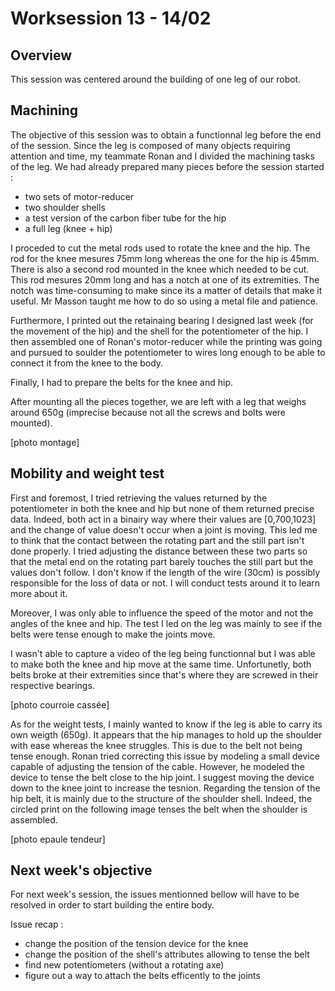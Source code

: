 # Worksession 13 - 14/02

## Overview 

This session was centered around the building of one leg of our robot. 

## Machining 

The objective of this session was to obtain a functionnal leg before the end of the session.
Since the leg is composed of many objects requiring attention and time, my teammate Ronan and I divided the machining tasks of the leg.
We had already prepared many pieces before the session started :
- two sets of motor-reducer
- two shoulder shells 
- a test version of the carbon fiber tube for the hip
- a full leg (knee + hip)

I proceded to cut the metal rods used to rotate the knee and the hip. The rod for the knee mesures 75mm long whereas the one for the hip is 45mm.
There is also a second rod mounted in the knee which needed to be cut. This rod mesures 20mm long and has a notch at one of its extremities.
The notch was time-consuming to make since its a matter of details that make it useful. Mr Masson taught me how to do so using a metal file and patience.

Furthermore, I printed out the retainaing bearing I designed last week (for the movement of the hip) and the shell for the potentiometer of the hip. 
I then assembled one of Ronan's motor-reducer while the printing was going and pursued to soulder the potentiometer to wires long enough to be able to 
connect it from the knee to the body.

Finally, I had to prepare the belts for the knee and hip. 

After mounting all the pieces together, we are left with a leg that weighs around 650g (imprecise because not all the screws and bolts were mounted).


[photo montage]


## Mobility and weight test

First and foremost, I tried retrieving the values returned by the potentiometer in both the knee and hip but none of them returned precise data. 
Indeed, both act in a binairy way where their values are [0,700,1023] and the change of value doesn't occur when a joint is moving.
This led me to think that the contact between the rotating part and the still part isn't done properly. I tried adjusting the distance between these two parts so that the metal end on the rotating part barely touches the still part but the values don't follow. I don't know if the length of the wire (30cm) is possibly responsible 
for the loss of data or not. I will conduct tests around it to learn more about it.

Moreover, I was only able to influence the speed of the motor and not the angles of the knee and hip. 
The test I led on the leg was mainly to see if the belts were tense enough to make the joints move. 

I wasn't able to capture a video of the leg being functionnal but I was able to make both the knee and hip move at the same time.
Unfortunetly, both belts broke at their extremities since that's where they are screwed in their respective bearings. 

[photo courroie cassée]

As for the weight tests, I mainly wanted to know if the leg is able to carry its own weigth (650g). It appears that the hip manages to hold up the shoulder with ease
whereas the knee struggles. This is due to the belt not being tense enough. Ronan tried correcting this issue by modeling a small device capable of adjusting the
tension of the cable. However, he modeled the device to tense the belt close to the hip joint. I suggest moving the device down to the knee joint to increase the tesnion.
Regarding the tension of the hip belt, it is mainly due to the structure of the shoulder shell. Indeed, the circled print on the following image tenses the belt when the shoulder is assembled.

[photo epaule tendeur]

## Next week's objective 

For next week's session, the issues mentionned bellow will have to be resolved in order to start building the entire body. 

Issue recap :
- change the position of the tension device for the knee
- change the position of the shell's attributes allowing to tense the belt
- find new potentiometers (without a rotating axe)
- figure out a way to attach the belts efficently to the joints
